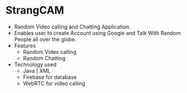 # StrangCAM

- Random Video calling and Chatting Application.
- Enables user to create Account using Google and Talk With Random People all over the globe.
- Features 
    - Random Video calling
    - Random Chatting
- Technology used
    - Java | XML
    - Firebase for database
    - WebRTC for video calling


